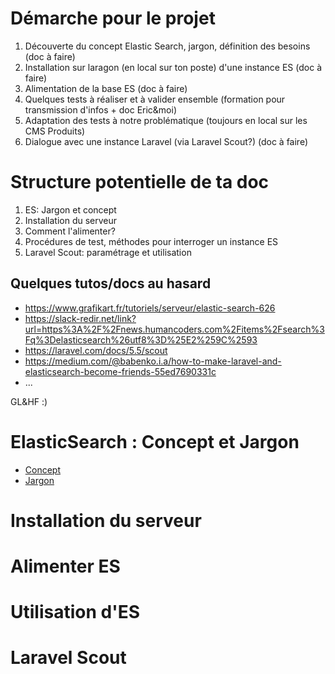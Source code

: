 # Démarche pour le projet

1. Découverte du concept Elastic Search, jargon, définition des besoins (doc à faire)
1. Installation sur laragon (en local sur ton poste) d'une instance ES (doc à faire)
1. Alimentation de la base ES (doc à faire)
1. Quelques tests à réaliser et à valider ensemble (formation pour transmission d'infos + doc Eric&moi)
1. Adaptation des tests à notre problématique (toujours en local sur les CMS Produits)
1. Dialogue avec une instance Laravel (via Laravel Scout?) (doc à faire)

# Structure potentielle de ta doc

1. ES: Jargon et concept
1. Installation du serveur
1. Comment l'alimenter?
1. Procédures de test, méthodes pour interroger un instance ES
1. Laravel Scout: paramétrage et utilisation


## Quelques tutos/docs au hasard

- https://www.grafikart.fr/tutoriels/serveur/elastic-search-626
- https://slack-redir.net/link?url=https%3A%2F%2Fnews.humancoders.com%2Fitems%2Fsearch%3Fq%3Delasticsearch%26utf8%3D%25E2%259C%2593
- https://laravel.com/docs/5.5/scout
- https://medium.com/@babenko.i.a/how-to-make-laravel-and-elasticsearch-become-friends-55ed7690331c
- ...

GL&HF :)

# ElasticSearch : Concept et Jargon

- [Concept](/concept)
- [Jargon](/jargon)

# Installation du serveur

# Alimenter ES

# Utilisation d'ES

# Laravel Scout